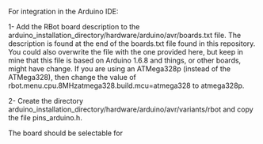 For integration in the Arduino IDE:

1- Add the RBot board description to the arduino_installation_directory/hardware/arduino/avr/boards.txt file.
The description is found at the end of the boards.txt file found in this repository. You could also overwrite the file with the one provided here, but keep in mine that this file is based on Arduino 1.6.8 and things, or other boards, might have change.
If you are using an ATMega328p (instead of the ATMega328), then change the value of rbot.menu.cpu.8MHzatmega328.build.mcu=atmega328 to atmega328p.

2- Create the directory arduino_installation_directory/hardware/arduino/avr/variants/rbot and copy the file pins_arduino.h.

The board should be selectable for 
